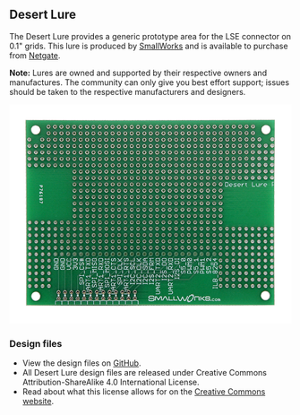 ## Desert Lure

The Desert Lure provides a generic prototype area for the LSE connector 
on 0.1" grids. This lure is produced by [SmallWorks](http://smallworks.com/) 
and is available to purchase from [Netgate](http://store.netgate.com/Lures/Desert.aspx). 

**Note:** Lures are owned and supported by their respective owners 
and manufactures. The community can only give you best effort support; 
issues should be taken to the respective manufacturers and designers.

![Desert Lure](pages/desert-lure/Desert_Lure_Top.png)

### Design files

- View the design files on [GitHub](https://github.com/MinnowBoard-org/design-files/tree/master/expansion-boards-lures). 
- All Desert Lure design files are released under Creative Commons Attribution-ShareAlike 4.0 International License. 
- Read about what this license allows for on the [Creative Commons website](http://creativecommons.org/licenses/by-sa/4.0/).
